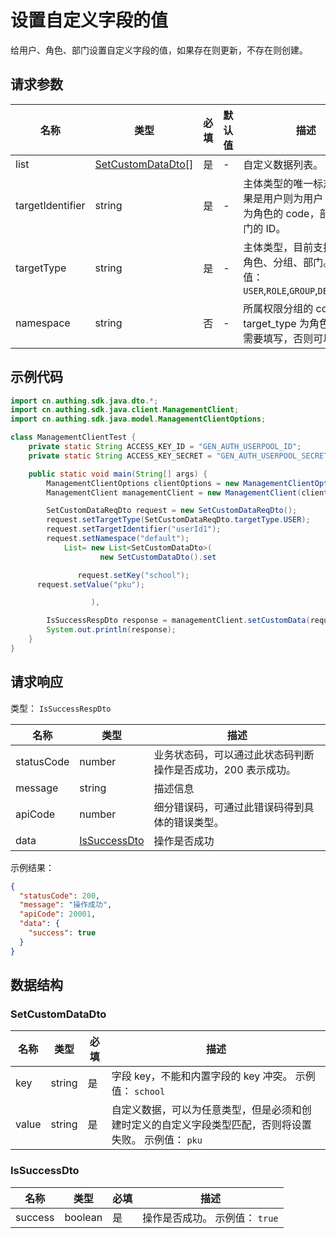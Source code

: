 # 设置自定义字段的值

<!--
  警告⚠️：
  不要直接修改该文档，
  https://github.com/Authing/authing-docs-factory
  使用该项目进行生成
-->

<LastUpdated />

给用户、角色、部门设置自定义字段的值，如果存在则更新，不存在则创建。

## 请求参数

| 名称             | 类型                                               | 必填 | 默认值 | 描述                                                                                  | 示例值    |
| ---------------- | -------------------------------------------------- | ---- | ------ | ------------------------------------------------------------------------------------- | --------- |
| list             | <a href="#SetCustomDataDto">SetCustomDataDto[]</a> | 是   | -      | 自定义数据列表。                                                                      |           |
| targetIdentifier | string                                             | 是   | -      | 主体类型的唯一标志符。如果是用户则为用户 ID，角色为角色的 code，部门为部门的 ID。     | `userId1` |
| targetType       | string                                             | 是   | -      | 主体类型，目前支持用户、角色、分组、部门。 枚举值：`USER`,`ROLE`,`GROUP`,`DEPARTMENT` | `USER`    |
| namespace        | string                                             | 否   | -      | 所属权限分组的 code，当 target_type 为角色的时候需要填写，否则可以忽略。              | `default` |

## 示例代码

```java
import cn.authing.sdk.java.dto.*;
import cn.authing.sdk.java.client.ManagementClient;
import cn.authing.sdk.java.model.ManagementClientOptions;

class ManagementClientTest {
    private static String ACCESS_KEY_ID = "GEN_AUTH_USERPOOL_ID";
    private static String ACCESS_KEY_SECRET = "GEN_AUTH_USERPOOL_SECRET";

    public static void main(String[] args) {
        ManagementClientOptions clientOptions = new ManagementClientOptions(ACCESS_KEY_ID, ACCESS_KEY_SECRET);
        ManagementClient managementClient = new ManagementClient(clientOptions);

        SetCustomDataReqDto request = new SetCustomDataReqDto();
        request.setTargetType(SetCustomDataReqDto.targetType.USER);
        request.setTargetIdentifier("userId1");
        request.setNamespace("default");
            List= new List<SetCustomDataDto>(
                    new SetCustomDataDto().set

               request.setKey("school");
      request.setValue("pku");

                  ),

        IsSuccessRespDto response = managementClient.setCustomData(request);
        System.out.println(response);
    }
}
```

## 请求响应

类型： `IsSuccessRespDto`

| 名称       | 类型                                     | 描述                                                         |
| ---------- | ---------------------------------------- | ------------------------------------------------------------ |
| statusCode | number                                   | 业务状态码，可以通过此状态码判断操作是否成功，200 表示成功。 |
| message    | string                                   | 描述信息                                                     |
| apiCode    | number                                   | 细分错误码，可通过此错误码得到具体的错误类型。               |
| data       | <a href="#IsSuccessDto">IsSuccessDto</a> | 操作是否成功                                                 |

示例结果：

```json
{
  "statusCode": 200,
  "message": "操作成功",
  "apiCode": 20001,
  "data": {
    "success": true
  }
}
```

## 数据结构

### <a id="SetCustomDataDto"></a> SetCustomDataDto

| 名称  | 类型   | 必填 | 描述                                                                                                  |
| ----- | ------ | ---- | ----------------------------------------------------------------------------------------------------- |
| key   | string | 是   | 字段 key，不能和内置字段的 key 冲突。 示例值： `school`                                               |
| value | string | 是   | 自定义数据，可以为任意类型，但是必须和创建时定义的自定义字段类型匹配，否则将设置失败。 示例值： `pku` |

### <a id="IsSuccessDto"></a> IsSuccessDto

| 名称    | 类型    | 必填 | 描述                           |
| ------- | ------- | ---- | ------------------------------ |
| success | boolean | 是   | 操作是否成功。 示例值： `true` |
